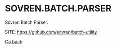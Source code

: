 # SOVREN.BATCH.PARSER
 
 Sovren Batch Parser.
 
 SITE: https://github.com/sovren/batch-utility

 [Go back](https://portable-linux-apps.github.io/apps.html)
